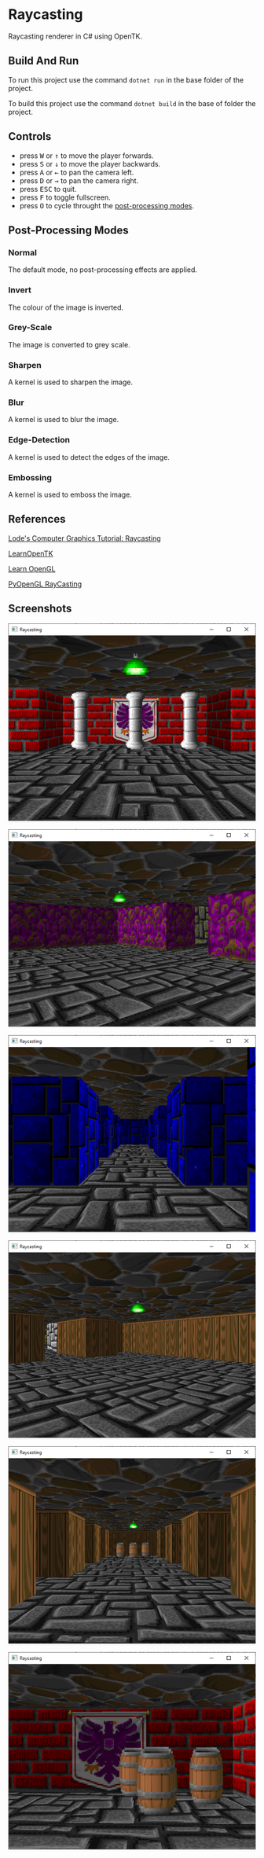 # Raycasting

 Raycasting renderer in C# using OpenTK.

## Build And Run

To run this project use the command `dotnet run` in the base folder of the project.

To build this project use the command `dotnet build` in the base of folder the project.

## Controls

* press <kbd>W</kbd> or <kbd>↑</kbd> to move the player forwards.
* press <kbd>S</kbd> or <kbd>↓</kbd> to move the player backwards.
* press <kbd>A</kbd> or <kbd>←</kbd> to pan the camera left.
* press <kbd>D</kbd> or <kbd>→</kbd> to pan the camera right.
* press <kbd>ESC</kbd> to quit.
* press <kbd>F</kbd> to toggle fullscreen.
* press <kbd>O</kbd> to cycle throught the [post-processing modes](#post-processing-modes).

## Post-Processing Modes

### Normal

The default mode, no post-processing effects are applied.

### Invert

The colour of the image is inverted.

### Grey-Scale

The image is converted to grey scale.

### Sharpen

A kernel is used to sharpen the image.

### Blur

A kernel is used to blur the image.

### Edge-Detection

A kernel is used to detect the edges of the image.

### Embossing

A kernel is used to emboss the image.


## References

[Lode's Computer Graphics Tutorial: Raycasting](https://lodev.org/cgtutor/raycasting.html)

[LearnOpenTK](https://opentk.net/learn/index.html)

[Learn OpenGL](https://learnopengl.com/)

[PyOpenGL RayCasting](https://www.youtube.com/watch?v=p61mCoASwZ0)

## Screenshots

![1](/Screenshots/example%201.png)

![2](/Screenshots/example%202.png)

![3](/Screenshots/example%203.png)

![4](/Screenshots/example%204.png)

![5](/Screenshots/example%205.png)

![6](/Screenshots/example%206.png)
